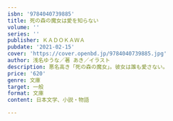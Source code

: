 ```yaml
---
isbn: '9784040739885'
title: 死の森の魔女は愛を知らない
volume: ''
series: ''
publisher: ＫＡＤＯＫＡＷＡ
pubdate: '2021-02-15'
cover: 'https://cover.openbd.jp/9784040739885.jpg'
author: 浅名ゆうな／著 あき／イラスト
description: 悪名高き「死の森の魔女」。彼女は誰も愛さない。
price: '620'
genre: 文庫
target: 一般
format: 文庫
content: 日本文学、小説・物語

---
```

